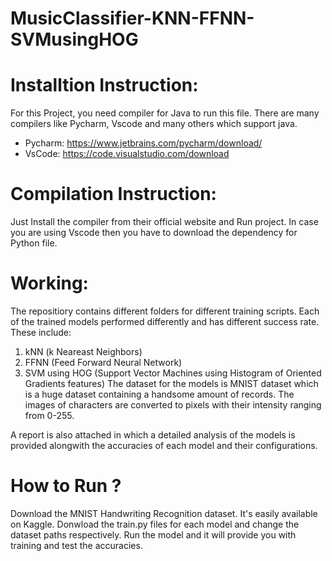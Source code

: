 # MusicClassifier-KNN-FFNN-SVMusingHOG
 
# Installtion Instruction:
For this Project, you need compiler for Java to run this file. There are many compilers like Pycharm, Vscode and many others which support java.
* Pycharm: https://www.jetbrains.com/pycharm/download/
* VsCode: https://code.visualstudio.com/download

# Compilation Instruction:
Just Install the compiler from their official website and Run project. In case you are using Vscode then you have to download the dependency for Python file.

# Working:
The repositiory contains different folders for different training scripts. Each of the trained models performed differently and has different success rate. These include:

1. kNN (k Neareast Neighbors)
2. FFNN (Feed Forward Neural Network)
3. SVM using HOG (Support Vector Machines using Histogram of Oriented Gradients features)
The dataset for the models is MNIST dataset which is a huge dataset containing a handsome amount of records. The images of characters are converted to pixels with their intensity ranging from 0-255.

A report is also attached in which a detailed analysis of the models is provided alongwith the accuracies of each model and their configurations.

# How to Run ?
Download the MNIST Handwriting Recognition dataset. It's easily available on Kaggle. Donwload the train.py files for each model and change the dataset paths respectively. Run the model and it will provide you with training and test the accuracies.
